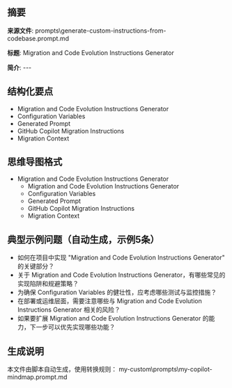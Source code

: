 ## 摘要

**来源文件**: prompts\generate-custom-instructions-from-codebase.prompt.md

**标题**: Migration and Code Evolution Instructions Generator

**简介**: ---

## 结构化要点

- Migration and Code Evolution Instructions Generator
- Configuration Variables
- Generated Prompt
- GitHub Copilot Migration Instructions
- Migration Context

## 思维导图格式

- Migration and Code Evolution Instructions Generator
  - Migration and Code Evolution Instructions Generator
  - Configuration Variables
  - Generated Prompt
  - GitHub Copilot Migration Instructions
  - Migration Context

## 典型示例问题（自动生成，示例5条）

- 如何在项目中实现 "Migration and Code Evolution Instructions Generator" 的关键部分？
- 关于 Migration and Code Evolution Instructions Generator，有哪些常见的实现陷阱和规避策略？
- 为确保 Configuration Variables 的健壮性，应考虑哪些测试与监控措施？
- 在部署或运维层面，需要注意哪些与 Migration and Code Evolution Instructions Generator 相关的风险？
- 如果要扩展 Migration and Code Evolution Instructions Generator 的能力，下一步可以优先实现哪些功能？

## 生成说明

本文件由脚本自动生成，使用转换规则： my-custom\prompts\my-copilot-mindmap.prompt.md
